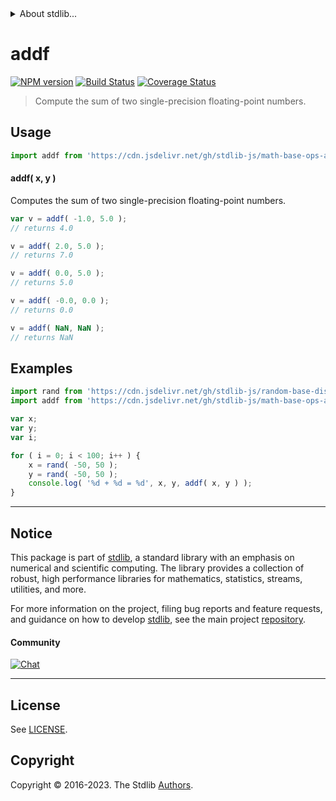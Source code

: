 <!--

@license Apache-2.0

Copyright (c) 2021 The Stdlib Authors.

Licensed under the Apache License, Version 2.0 (the "License");
you may not use this file except in compliance with the License.
You may obtain a copy of the License at

   http://www.apache.org/licenses/LICENSE-2.0

Unless required by applicable law or agreed to in writing, software
distributed under the License is distributed on an "AS IS" BASIS,
WITHOUT WARRANTIES OR CONDITIONS OF ANY KIND, either express or implied.
See the License for the specific language governing permissions and
limitations under the License.

-->


<details>
  <summary>
    About stdlib...
  </summary>
  <p>We believe in a future in which the web is a preferred environment for numerical computation. To help realize this future, we've built stdlib. stdlib is a standard library, with an emphasis on numerical and scientific computation, written in JavaScript (and C) for execution in browsers and in Node.js.</p>
  <p>The library is fully decomposable, being architected in such a way that you can swap out and mix and match APIs and functionality to cater to your exact preferences and use cases.</p>
  <p>When you use stdlib, you can be absolutely certain that you are using the most thorough, rigorous, well-written, studied, documented, tested, measured, and high-quality code out there.</p>
  <p>To join us in bringing numerical computing to the web, get started by checking us out on <a href="https://github.com/stdlib-js/stdlib">GitHub</a>, and please consider <a href="https://opencollective.com/stdlib">financially supporting stdlib</a>. We greatly appreciate your continued support!</p>
</details>

# addf

[![NPM version][npm-image]][npm-url] [![Build Status][test-image]][test-url] [![Coverage Status][coverage-image]][coverage-url] <!-- [![dependencies][dependencies-image]][dependencies-url] -->

> Compute the sum of two single-precision floating-point numbers.

<!-- Section to include introductory text. Make sure to keep an empty line after the intro `section` element and another before the `/section` close. -->

<section class="intro">

</section>

<!-- /.intro -->

<!-- Package usage documentation. -->



<section class="usage">

## Usage

```javascript
import addf from 'https://cdn.jsdelivr.net/gh/stdlib-js/math-base-ops-addf@deno/mod.js';
```

#### addf( x, y )

Computes the sum of two single-precision floating-point numbers.

```javascript
var v = addf( -1.0, 5.0 );
// returns 4.0

v = addf( 2.0, 5.0 );
// returns 7.0

v = addf( 0.0, 5.0 );
// returns 5.0

v = addf( -0.0, 0.0 );
// returns 0.0

v = addf( NaN, NaN );
// returns NaN
```

</section>

<!-- /.usage -->

<!-- Package usage notes. Make sure to keep an empty line after the `section` element and another before the `/section` close. -->

<section class="notes">

</section>

<!-- /.notes -->

<!-- Package usage examples. -->

<section class="examples">

## Examples

<!-- eslint no-undef: "error" -->

```javascript
import rand from 'https://cdn.jsdelivr.net/gh/stdlib-js/random-base-discrete-uniform@deno/mod.js';
import addf from 'https://cdn.jsdelivr.net/gh/stdlib-js/math-base-ops-addf@deno/mod.js';

var x;
var y;
var i;

for ( i = 0; i < 100; i++ ) {
    x = rand( -50, 50 );
    y = rand( -50, 50 );
    console.log( '%d + %d = %d', x, y, addf( x, y ) );
}
```

</section>

<!-- /.examples -->

<!-- C interface documentation. -->



<!-- Section for related `stdlib` packages. Do not manually edit this section, as it is automatically populated. -->

<section class="related">

</section>

<!-- /.related -->

<!-- Section for all links. Make sure to keep an empty line after the `section` element and another before the `/section` close. -->


<section class="main-repo" >

* * *

## Notice

This package is part of [stdlib][stdlib], a standard library with an emphasis on numerical and scientific computing. The library provides a collection of robust, high performance libraries for mathematics, statistics, streams, utilities, and more.

For more information on the project, filing bug reports and feature requests, and guidance on how to develop [stdlib][stdlib], see the main project [repository][stdlib].

#### Community

[![Chat][chat-image]][chat-url]

---

## License

See [LICENSE][stdlib-license].


## Copyright

Copyright &copy; 2016-2023. The Stdlib [Authors][stdlib-authors].

</section>

<!-- /.stdlib -->

<!-- Section for all links. Make sure to keep an empty line after the `section` element and another before the `/section` close. -->

<section class="links">

[npm-image]: http://img.shields.io/npm/v/@stdlib/math-base-ops-addf.svg
[npm-url]: https://npmjs.org/package/@stdlib/math-base-ops-addf

[test-image]: https://github.com/stdlib-js/math-base-ops-addf/actions/workflows/test.yml/badge.svg?branch=main
[test-url]: https://github.com/stdlib-js/math-base-ops-addf/actions/workflows/test.yml?query=branch:main

[coverage-image]: https://img.shields.io/codecov/c/github/stdlib-js/math-base-ops-addf/main.svg
[coverage-url]: https://codecov.io/github/stdlib-js/math-base-ops-addf?branch=main

<!--

[dependencies-image]: https://img.shields.io/david/stdlib-js/math-base-ops-addf.svg
[dependencies-url]: https://david-dm.org/stdlib-js/math-base-ops-addf/main

-->

[chat-image]: https://img.shields.io/gitter/room/stdlib-js/stdlib.svg
[chat-url]: https://app.gitter.im/#/room/#stdlib-js_stdlib:gitter.im

[stdlib]: https://github.com/stdlib-js/stdlib

[stdlib-authors]: https://github.com/stdlib-js/stdlib/graphs/contributors

[umd]: https://github.com/umdjs/umd
[es-module]: https://developer.mozilla.org/en-US/docs/Web/JavaScript/Guide/Modules

[deno-url]: https://github.com/stdlib-js/math-base-ops-addf/tree/deno
[umd-url]: https://github.com/stdlib-js/math-base-ops-addf/tree/umd
[esm-url]: https://github.com/stdlib-js/math-base-ops-addf/tree/esm
[branches-url]: https://github.com/stdlib-js/math-base-ops-addf/blob/main/branches.md

[stdlib-license]: https://raw.githubusercontent.com/stdlib-js/math-base-ops-addf/main/LICENSE

</section>

<!-- /.links -->
